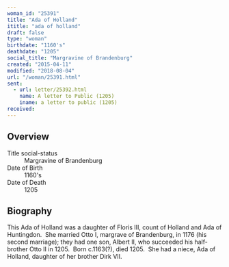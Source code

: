 ```yaml
---
woman_id: "25391"
title: "Ada of Holland"
ititle: "ada of holland"
draft: false
type: "woman"
birthdate: "1160's"
deathdate: "1205"
social_title: "Margravine of Brandenburg"
created: "2015-04-11"
modified: "2018-08-04"
url: "/woman/25391.html"
sent:
  - url: letter/25392.html
    name: A letter to Public (1205)
    iname: a letter to public (1205)
received:
---
```

<h2 class="mt-4">Overview</h2><dt>Title social-status</dt><dd>Margravine of Brandenburg</dd><dt>Date of Birth</dt><dd>1160's</dd><dt>Date of Death</dt><dd>1205</dd><h2 class="mt-4">Biography</h2><p><span>This Ada of Holland was a daughter of Floris III, count of Holland and Ada of Huntingdon.&nbsp; She married Otto I, margrave of Brandenburg, in 1176 (his second marriage); they had one son, Albert II, who succeeded his half-brother Otto II in 1205.&nbsp; Born c.1163(?), died 1205. &nbsp;She had a niece, Ada of Holland, daughter of her brother Dirk VII.</span></p>